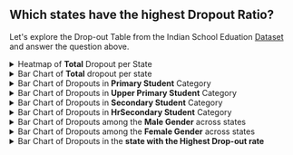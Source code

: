 ## Which states have the highest Dropout Ratio?

Let's explore the Drop-out Table from the Indian School Eduation [Dataset](https://www.kaggle.com/vidyapb/indian-school-education-statistics) and answer the question above.

<details>
  <summary>Heatmap of <b>Total</b> Dropout per State</summary>
  <!-- Provide path to the screenshot here-->
  <img src="../images/Dropout/Total_Drop_out_heatmap.png"> <br>

  <div>
    <h4> From the heatmap above, we may be tempted to conclude that "Odisha" state has the highest school drop out rate. But let's not jump into comclusion yet !!! Secondary school students have the overall highest average of drop-outs and the indian government should look into this</h4>
  </div>
</details>


<details>
  <summary>Bar Chart of <b>Total</b> dropout per state</summary>
  <!-- Provide path to the screenshot here-->
  <img src="../images/Dropout/Total_Drop_out_BarChart.png"> <br>

  <div>
    <h4> The summed total of dropouts across all student category type is used to generate the barchart in the drop-down above.</h4>
    <h4> From the bar chart we can see clearly that, 'Nagaland' has the highest global average of dropouts in all Student category type,  while 'odisha' state has the highest local average of dropouts in the secondary school section from the heatmap. </h4>
    <h4> The Indian Government should look into the secondary schools in 'Odisha' and also look at all Schools in 'Nagaland' as they have the highest drop out rates overall <h4>
  </div>
</details>


<details>
  <summary>Bar Chart of Dropouts in <b>Primary Student</b> Category</summary>
  <!-- Provide path to the screenshot here-->
  <img src="../images/Dropout/Primary_Total_Drop_out_BarChart.png"> <br>

  <div>
    <h4> From the bar chart above we can conclude that 'Mizoram' state has the highest drop out in the Primary Student category, while 'Kerala, Chandigarh and Delhi' states have the least drop out in the primary Student category of 0 </h4>
  </div>

</details>


<details>
  <summary>Bar Chart of Dropouts in <b>Upper Primary Student</b> Category</summary>
  <!-- Provide path to the screenshot here-->
  <img src="../images/Dropout/Upper_Primary_Total_Drop_out_BarChart.png"> <br>
  
  <div>
    <h4> From the bar chart above we can conclude that Nagaland' state has the highest drop out in the Upper Primary Student category, while 'Kerala' state has the least drop out in the Upper primary Student category of 0 </h4>
  </div>
</details>


<details>
  <summary>Bar Chart of Dropouts in <b>Secondary Student</b> Category</summary>
  <!-- Provide path to the screenshot here-->
  <img src="../images/Dropout/Secondary_Total_Drop_out_BarChart.png"> <br>
  
  <div>
    <h4> From the bar chart above we can conclude that 'Odisha' state has the highest drop out in the Secondary Student category, while 'Chandigarh' state has the least drop out in the Secondary Student category of 0</h4>
  </div>
</details>


<details>
  <summary>Bar Chart of Dropouts in <b>HrSecondary Student</b> Category</summary>
  <!-- Provide path to the screenshot here-->
  <img src="../images/Dropout/HrSecondary_Total_Drop_out_BarChart.png"> <br>

  <div>
    <h4> From the bar chart above we can conclude that 'Daman & Diu' state has the highest drop out in the HrSecondary Student category, while 'Odisha, Meghalaya Rajasthan Bihar' states have the least drop out in the HrSecondary Student category of 0</h4>
  </div>
</details>

<details>
  <summary>Bar Chart of Dropouts among the <b>Male Gender</b> across states</summary>
  <!-- Provide path to the screenshot here-->
  <img src="../images/Dropout/Boys_Total_Drop_out.png"> <br>

  <div>
    <h4> From the bar chart above we can see that 'Lakshadweep' state has the least dropout rate for boys and 'Nagaland' has the heighest dropout rate.</h4>
  </div>
</details>

<details>
  <summary>Bar Chart of Dropouts among the <b>Female Gender</b> across states</summary>
  <!-- Provide path to the screenshot here-->
  <img src="../images/Dropout/Girls_Total_Drop_out.png"> <br>

  <div>
    <h4> From the bar chart above we can see that 'Chandigarh' state has the least dropout rate for girls and 'Nagaland' has the heighest dropout rate for girls.</h4>
  </div>
</details>


<details>
  <summary>Bar Chart of Dropouts in the <b>state with the Highest Drop-out rate</b> </summary>
  <!-- Provide path to the screenshot here-->
  <img src="../images/Dropout/Drop_out_statistics_of_Nagaland_State.png"> <br>

  <div>
    <h4> From the Bar chart above, we see that the secondary student category has the highest dropout rate in Nagaland state, while the dropout rate for primary, upper primary  and HrSecondary categories are equally high.</h4>
  </div>
</details>